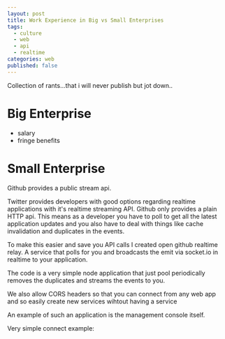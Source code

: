```yaml
---
layout: post
title: Work Experience in Big vs Small Enterprises
tags:
  - culture
  - web
  - api
  - realtime
categories: web
published: false
---
```


Collection of rants...that i will never publish but jot down..

Big Enterprise
==============
+ salary
+ fringe benefits



Small Enterprise
================

Github provides a public stream api. 

Twitter provides developers with good options regarding realtime applications
with it's realtime streaming API.
Github only provides a plain HTTP api. This means as a developer you have to
poll to get all the latest application updates and you also have to deal
with things like cache invalidation and duplicates in the events.

To make this easier and save you API calls I created open github realtime
relay. A service that polls for you and broadcasts the emit via socket.io
in realtime to your application.

The code is a very simple node application that just pool periodically 
removes the duplicates and streams the events to you.

We also allow CORS headers so that you can connect from any web app
and so easily create new services wihtout having a service

An example of such an application is the management console itself.


Very simple connect example:

```javascript

```

